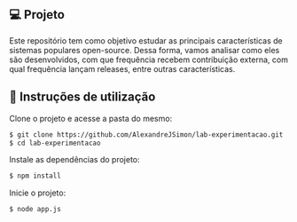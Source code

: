 ## 💻 Projeto
Este repositório tem como objetivo estudar as principais características de sistemas populares open-source. Dessa forma, vamos analisar como eles são desenvolvidos, com que frequência recebem contribuição externa, com qual frequência lançam releases, entre outras características.

## 🚀 Instruções de utilização

Clone o projeto e acesse a pasta do mesmo:
```bash
$ git clone https://github.com/AlexandreJSimon/lab-experimentacao.git
$ cd lab-experimentacao
```
Instale as dependências do projeto:
```bash
$ npm install
```
Inicie o projeto:
```bash
$ node app.js
```

